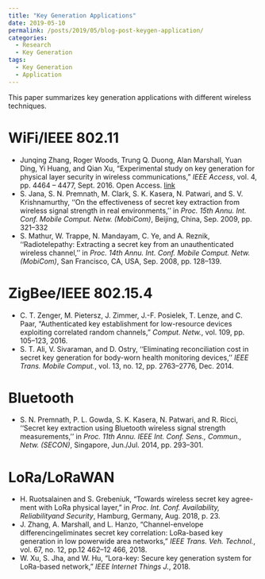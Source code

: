 ```yaml
---
title: "Key Generation Applications"
date: 2019-05-10
permalink: /posts/2019/05/blog-post-keygen-application/
categories:
  - Research
  - Key Generation
tags:
  - Key Generation
  - Application
---
```


This paper summarizes key generation applications with different wireless techniques.

# WiFi/IEEE 802.11
* Junqing Zhang, Roger Woods,  Trung Q. Duong, Alan Marshall, Yuan Ding, Yi Huang, and Qian Xu, “Experimental study on key generation for physical layer security in wireless communications,” _IEEE Access_, vol. 4, pp. 4464 – 4477, Sept. 2016. Open Access. [link](https://ieeexplore.ieee.org/abstract/document/7557048)
* S. Jana, S. N. Premnath, M. Clark, S. K. Kasera, N. Patwari, and S. V. Krishnamurthy, ‘‘On the effectiveness of secret key extraction from wireless signal strength in real environments,’’ in _Proc. 15th Annu. Int. Conf. Mobile Comput. Netw. (MobiCom)_, Beijing, China, Sep. 2009, pp. 321–332
* S. Mathur, W. Trappe, N. Mandayam, C. Ye, and A. Reznik, ‘‘Radiotelepathy: Extracting a secret key from an unauthenticated wireless channel,’’ in _Proc. 14th Annu. Int. Conf. Mobile Comput. Netw. (MobiCom)_,
San Francisco, CA, USA, Sep. 2008, pp. 128–139.

# ZigBee/IEEE 802.15.4
* C. T. Zenger, M. Pietersz, J. Zimmer, J.-F. Posielek, T. Lenze, and C. Paar, “Authenticated key establishment for low-resource devices exploiting correlated random channels,” _Comput. Netw._, vol. 109, pp. 105–123, 2016.
* S. T. Ali, V. Sivaraman, and D. Ostry, ‘‘Eliminating reconciliation cost in secret key generation for body-worn health monitoring devices,’’ _IEEE Trans. Mobile Comput._, vol. 13, no. 12, pp. 2763–2776, Dec. 2014.

# Bluetooth
* S. N. Premnath, P. L. Gowda, S. K. Kasera, N. Patwari, and R. Ricci, ‘‘Secret key extraction using Bluetooth wireless signal strength measurements,’’ in _Proc. 11th Annu. IEEE Int. Conf. Sens., Commun., Netw. (SECON)_, Singapore, Jun./Jul. 2014, pp. 293–301.

# LoRa/LoRaWAN
* H. Ruotsalainen  and  S.  Grebeniuk,  “Towards  wireless  secret  key  agree-ment with LoRa physical layer,” in _Proc. Int. Conf. Availability, Reliabilityand Security_, Hamburg, Germany, Aug. 2018, p. 23.
* J. Zhang,  A.  Marshall,  and  L.  Hanzo,  “Channel-envelope  differencingeliminates secret key correlation: LoRa-based key generation in low powerwide  area  networks,” _IEEE  Trans.  Veh.  Technol._,  vol.  67,  no.  12,  pp.12 462–12 466, 2018.
* W. Xu, S. Jha, and W. Hu, “Lora-key: Secure key generation system for LoRa-based network,” _IEEE Internet Things J._, 2018.